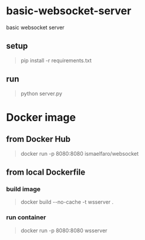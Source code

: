 # basic-websocket-server
basic websocket server

## setup

> pip install -r requirements.txt

## run

> python server.py


# Docker image

## from Docker Hub

> docker run -p 8080:8080 ismaelfaro/websocket

## from local Dockerfile
### build image
> docker build --no-cache -t wsserver . 

### run container
> docker run -p 8080:8080 wsserver